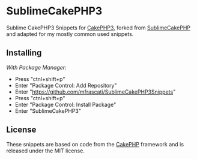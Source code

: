 SublimeCakePHP3
=================

Sublime CakePHP3 Snippets for [CakePHP3](http://cakephp.org), forked from [SublimeCakePHP](https://github.com/openam/SublimeCakePHP) and adapted for my mostly common used snippets.

Installing
----------

*With Package Manager:*

* Press "ctnl+shift+p"
* Enter "Package Control: Add Repository"
* Enter "https://github.com/mfrascati/SublimeCakePHP3Snippets"
* Press "ctnl+shift+p"
* Enter "Package Control: Install Package"
* Enter "SublimeCakePHP3"

License
-------
These snippets are based on code from the [CakePHP](http://cakephp.org) framework and is released under the MIT license.
